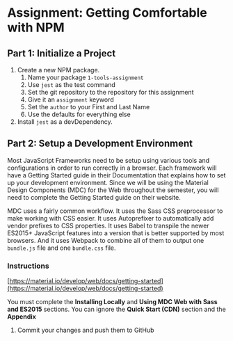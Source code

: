 # Assignment: Getting Comfortable with NPM

## Part 1: Initialize a Project

1. Create a new NPM package.
    1. Name your package `1-tools-assignment`
    2. Use `jest` as the test command
    3. Set the git repository to the repository for this assignment
    4. Give it an `assignment` keyword
    5. Set the `author` to your First and Last Name 
    6. Use the defaults for everything else
2. Install `jest` as a devDependency.

## Part 2: Setup a Development Environment

Most JavaScript Frameworks need to be setup using various tools and configurations in order to run correctly in a browser. Each framework will have a Getting Started guide in their Documentation that explains how to set up your development environment. Since we will be using the Material Design Components (MDC) for the Web throughout the semester, you will need to complete the Getting Started guide on their website. 

MDC uses a fairly common workflow. It uses the Sass CSS preprocessor to make working with CSS easier. It uses Autoprefixer to automatically add vendor prefixes to CSS properties. It uses Babel to transpile the newer ES2015+ JavaScript features into a version that is better supported by most browsers. And it uses Webpack to combine all of them to output one `bundle.js` file and one `bundle.css` file. 

### Instructions

[https://material.io/develop/web/docs/getting-started](https://material.io/develop/web/docs/getting-started)

You must complete the **Installing Locally** and **Using MDC Web with Sass and ES2015** sections. You can ignore the **Quick Start (CDN)** section and the **Appendix**

1. Commit your changes and push them to GitHub